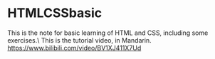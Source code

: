 # HTMLCSSbasic
This is the note for basic learning of HTML and CSS, including some exercises.\\
This is the tutorial video, in Mandarin.
https://www.bilibili.com/video/BV1XJ411X7Ud
